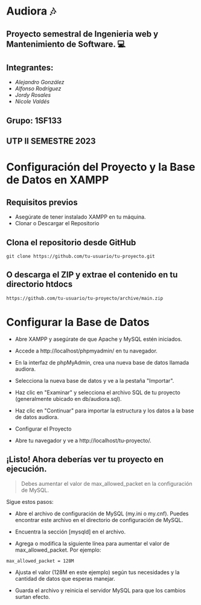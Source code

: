 # Audiora :notes:

## Proyecto semestral de Ingenieria web y Mantenimiento de Software. :computer:

## Integrantes:

- _Alejandro González_
- _Alfonso Rodríguez_
- _Jordy Rosales_
- _Nicole Valdés_

## Grupo: 1SF133

## UTP II SEMESTRE 2023

# Configuración del Proyecto y la Base de Datos en XAMPP

## Requisitos previos

- Asegúrate de tener instalado XAMPP en tu máquina.
- Clonar o Descargar el Repositorio

## Clona el repositorio desde GitHub

`git clone https://github.com/tu-usuario/tu-proyecto.git`

## O descarga el ZIP y extrae el contenido en tu directorio htdocs

`https://github.com/tu-usuario/tu-proyecto/archive/main.zip`

# Configurar la Base de Datos

- Abre XAMPP y asegúrate de que Apache y MySQL estén iniciados.

- Accede a http://localhost/phpmyadmin/ en tu navegador.

- En la interfaz de phpMyAdmin, crea una nueva base de datos llamada audiora.

- Selecciona la nueva base de datos y ve a la pestaña "Importar".

- Haz clic en "Examinar" y selecciona el archivo SQL de tu proyecto (generalmente ubicado en db/audiora.sql).

- Haz clic en "Continuar" para importar la estructura y los datos a la base de datos audiora.

- Configurar el Proyecto

- Abre tu navegador y ve a http://localhost/tu-proyecto/.

## ¡Listo! Ahora deberías ver tu proyecto en ejecución.

> Debes aumentar el valor de max_allowed_packet en la configuración de MySQL.

Sigue estos pasos:

- Abre el archivo de configuración de MySQL (my.ini o my.cnf). Puedes encontrar este archivo en el directorio de configuración de MySQL.

- Encuentra la sección [mysqld] en el archivo.

- Agrega o modifica la siguiente línea para aumentar el valor de max_allowed_packet. Por ejemplo:

`max_allowed_packet = 128M`
- Ajusta el valor (128M en este ejemplo) según tus necesidades y la cantidad de datos que esperas manejar.

- Guarda el archivo y reinicia el servidor MySQL para que los cambios surtan efecto.

